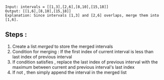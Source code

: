```

Input: intervals = [[1,3],[2,6],[8,10],[15,18]]
Output: [[1,6],[8,10],[15,18]]
Explanation: Since intervals [1,3] and [2,6] overlaps, merge them into [1,6].

```

## Steps : 

1. Create a list *merged* to store the merged intervals
2. Condition for merging  : If the first index of current interval is less than last index of previous interval 
3. If condition satisfies , replace the last index of previous interval with the maximum between current and previous interval's last index
4. If not , then simply append the interval in the merged list 
